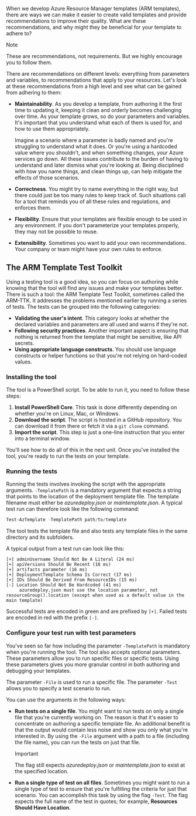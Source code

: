 When we develop Azure Resource Manager templates (ARM templates), there are ways we can make it easier to create valid templates and provide recommendations to improve their quality. What are these recommendations, and why might they be beneficial for your template to adhere to?

> [!NOTE]
> These are recommendations, not requirements. But we highly encourage you to follow them.

There are recommendations on different levels: everything from parameters and variables, to recommendations that apply to your resources. Let's look at these recommendations from a high level and see what can be gained from adhering to them:

- **Maintainability**. As you develop a template, from authoring it the first time to updating it, keeping it clean and orderly becomes challenging over time. As your template grows, so do your parameters and variables. It's important that you understand what each of them is used for, and how to use them appropriately. 

  Imagine a scenario where a parameter is badly named and you're struggling to understand what it does. Or you're using a hardcoded value where you shouldn't, and when something changes, your Azure services go down. All these issues contribute to the burden of having to understand and later dismiss what you're looking at. Being disciplined with how you name things, and clean things up, can help mitigate the effects of those scenarios.
- **Correctness**. You might try to name everything in the right way, but there could just be too many rules to keep track of. Such situations call for a tool that reminds you of all these rules and regulations, and enforces them.
- **Flexibility**. Ensure that your templates are flexible enough to be used in any environment. If you don't parameterize your templates properly, they may not be possible to reuse.
- **Extensibility**. Sometimes you want to add your own recommendations. Your company or team might have your own rules to enforce.

## The ARM Template Test Toolkit

Using a testing tool is a good idea, so you can focus on authoring while knowing that the tool will find any issues and make your templates better. There is such a tool: the ARM Template Test Toolkit, sometimes called the ARM-TTK. It addresses the problems mentioned earlier by running a series of tests. The tests can be grouped into the following categories:

- **Validating the user's intent**. This category looks at whether the declared variables and parameters are all used and warns if they're not.
- **Following security practices**. Another important aspect is ensuring that nothing is returned from the template that might be sensitive, like API secrets.
- **Using appropriate language constructs**. You should use language constructs or helper functions so that you're not relying on hard-coded values.

### Installing the tool

The tool is a PowerShell script. To be able to run it, you need to follow these steps:

1. **Install PowerShell Core**. This task is done differently depending on whether you're on Linux, Mac, or Windows.
1. **Download the script**. The script is hosted in a GitHub repository. You can download it from there or fetch it via a `git clone` command.
1. **Import the script**. This step is just a one-line instruction that you enter into a terminal window.

You'll see how to do all of this in the next unit. Once you've installed the tool, you're ready to run the tests on your template.

### Running the tests

Running the tests involves invoking the script with the appropriate arguments. `-TemplatePath` is a mandatory argument that expects a string that points to the location of the deployment template file. The template filename must either be *azuredeploy.json* or *maintemplate.json*. A typical test run can therefore look like the following command:

```powershell
Test-AzTemplate -TemplatePath path/to/template
```

The tool tests the template file and also tests any template files in the same directory and its subfolders.

A typical output from a test run can look like this:

```output
[+] adminUsername Should Not Be A Literal (24 ms)
[+] apiVersions Should Be Recent (18 ms)
[+] artifacts parameter (16 ms)
[+] DeploymentTemplate Schema Is Correct (17 ms)
[+] IDs Should Be Derived From ResourceIDs (15 ms)
[-] Location Should Not Be Hardcoded (41 ms)
     azuredeploy.json must use the location parameter, not resourceGroup().location (except when used as a default value in the main template)
```

Successful tests are encoded in green and are prefixed by `[+]`. Failed tests are encoded in red with the prefix `[-]`.

### Configure your test run with test parameters

You've seen so far how including the parameter `-TemplatePath` is mandatory when you're running the tool. The tool also accepts optional parameters. These parameters allow you to run specific files or specific tests. Using these parameters gives you more granular control in both authoring and debugging your templates.

The parameter `-File` is used to run a specific file. The parameter `-Test` allows you to specify a test scenario to run.

You can use the arguments in the following ways:

- **Run tests on a single file**. You might want to run tests on only a single file that you're currently working on. The reason is that it's easier to concentrate on authoring a specific template file. An additional benefit is that the output would contain less noise and show you only what you're interested in. By using the `-File` argument with a path to a file (including the file name), you can run the tests on just that file.

   > [!IMPORTANT]
   > The flag still expects *azuredeploy.json* or *maintemplate.json* to exist at the specified location.

- **Run a single type of test on all files**. Sometimes you might want to run a single type of test to ensure that you're fulfilling the criteria for just that scenario. You can accomplish this task by using the flag `-Test`. The flag expects the full name of the test in quotes; for example, **Resources Should Have Location**.
